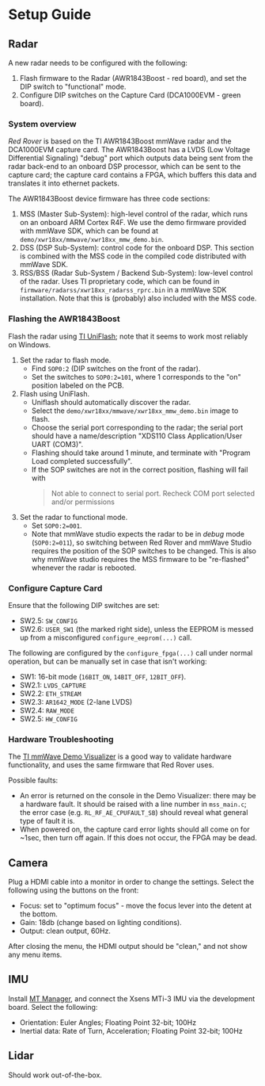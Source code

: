 # Setup Guide

## Radar

A new radar needs to be configured with the following:
1. Flash firmware to the Radar (AWR1843Boost - red board), and set the DIP switch to "functional" mode.
2. Configure DIP switches on the Capture Card (DCA1000EVM - green board).

### System overview

*Red Rover* is based on the TI AWR1843Boost mmWave radar and the DCA1000EVM capture card. The AWR1843Boost
has a LVDS (Low Voltage Differential Signaling) "debug" port which outputs data being sent from the radar back-end to an onboard DSP processor, which can be sent to the capture card; the capture card contains a FPGA, which buffers this data and translates it into ethernet packets.

The AWR1843Boost device firmware has three code sections:
1. MSS (Master Sub-System): high-level control of the radar, which runs on an onboard ARM Cortex R4F. We use the demo firmware provided with mmWave SDK, which can be found at `demo/xwr18xx/mmwave/xwr18xx_mmw_demo.bin`.
2. DSS (DSP Sub-System): control code for the onboard DSP. This section is combined with the MSS code in the compiled code distributed with mmWave SDK.
3. RSS/BSS (Radar Sub-System / Backend Sub-System): low-level control of the radar. Uses TI proprietary code, which can be found in `firmware/radarss/xwr18xx_radarss_rprc.bin` in a mmWave SDK installation. Note that this is (probably) also included with the MSS code. 

### Flashing the AWR1843Boost

Flash the radar using [TI UniFlash](https://www.ti.com/tool/UNIFLASH); note that it seems to work most reliably on Windows.

1. Set the radar to flash mode.
    - Find `SOP0:2` (DIP switches on the front of the radar).
    - Set the switches to `SOP0:2=101`, where 1 corresponds to the "on" position labeled on the PCB.
2. Flash using UniFlash.
    - Uniflash should automatically discover the radar.
    - Select the `demo/xwr18xx/mmwave/xwr18xx_mmw_demo.bin` image to flash.
    - Choose the serial port corresponding to the radar; the serial port should have a name/description "XDS110 Class Application/User UART (COM3)".
    - Flashing should take around 1 minute, and terminate with "Program Load completed successfully".
    - If the SOP switches are not in the correct position, flashing will fail with
        > Not able to connect to serial port. Recheck COM port selected and/or permissions
3. Set the radar to functional mode.
    - Set `SOP0:2=001`.
    - Note that mmWave studio expects the radar to be in *debug* mode (`SOP0:2=011`), so switching between Red Rover and mmWave Studio requires the position of the SOP switches to be changed. This is also why mmWave studio requires the MSS firmware to be "re-flashed" whenever the radar is rebooted.

### Configure Capture Card

Ensure that the following DIP switches are set:
- SW2.5: `SW_CONFIG`
- SW2.6: `USER_SW1` (the marked right side), unless the EEPROM is messed up from
    a misconfigured `configure_eeprom(...)` call.

The following are configured by the `configure_fpga(...)` call under normal operation, but can be manually set in case that isn't working:
- SW1: 16-bit mode (`16BIT_ON`, `14BIT_OFF`, `12BIT_OFF`).
- SW2.1: `LVDS_CAPTURE`
- SW2.2: `ETH_STREAM`
- SW2.3: `AR1642_MODE` (2-lane LVDS)
- SW2.4: `RAW_MODE`
- SW2.5: `HW_CONFIG`

### Hardware Troubleshooting

The [TI mmWave Demo Visualizer](https://dev.ti.com/gallery/view/mmwave/mmWave_Demo_Visualizer/ver/3.6.0/) is a good way to validate hardware functionality, and uses the same firmware that Red Rover uses.

Possible faults:
- An error is returned on the console in the Demo Visualizer: there may be a hardware fault. It should be raised with a line number in `mss_main.c`; the error case (e.g. `RL_RF_AE_CPUFAULT_SB`) should reveal what general type of fault it is.
- When powered on, the capture card error lights should all come on for ~1sec, then turn off again. If this does not occur, the FPGA may be dead.

## Camera

Plug a HDMI cable into a monitor in order to change the settings. Select the following using the buttons on the front:
- Focus: set to "optimum focus" - move the focus lever into the detent at the bottom.
- Gain: 18db (change based on lighting conditions).
- Output: clean output, 60Hz.

After closing the menu, the HDMI output should be "clean," and not show any menu items.

## IMU

Install [MT Manager](https://www.movella.com/support/software-documentation), and connect the Xsens MTi-3 IMU via the development board. Select the following:
- Orientation: Euler Angles; Floating Point 32-bit; 100Hz
- Inertial data: Rate of Turn, Acceleration; Floating Point 32-bit; 100Hz

## Lidar

Should work out-of-the-box.
